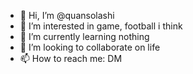 - 👋 Hi, I’m @quansolashi
- 👀 I’m interested in game, football i think
- 🌱 I’m currently learning nothing
- 💞️ I’m looking to collaborate on life
- 📫 How to reach me: DM

<!---
quansolashi/quansolashi is a ✨ special ✨ repository because its `README.md` (this file) appears on your GitHub profile.
You can click the Preview link to take a look at your changes.
--->
